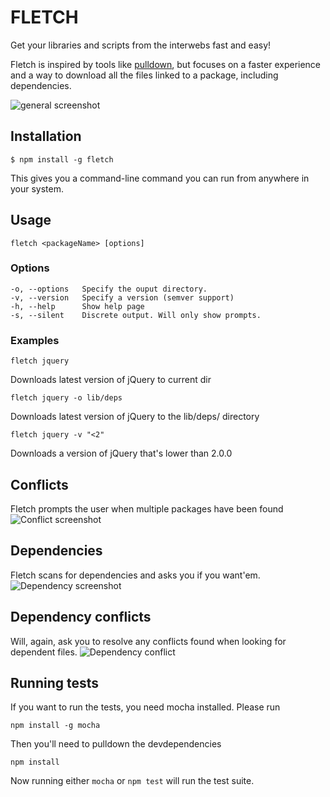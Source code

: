 FLETCH
======

Get your libraries and scripts from the interwebs fast and easy!

Fletch is inspired by tools like
[pulldown](https://github.com/jackfranklin/pulldown), but focuses on a faster
experience and a way to download all the files linked to a package, including
dependencies.

![general screenshot](http://i.imgur.com/t5qlkVr.png "Screenshot")

Installation
------------

```
$ npm install -g fletch
```

This gives you a command-line command you can run from anywhere in your system.

Usage
-----

```
fletch <packageName> [options]
```

### Options
    -o, --options	Specify the ouput directory.
    -v, --version	Specify a version (semver support)
    -h, --help		Show help page
    -s, --silent	Discrete output. Will only show prompts.


### Examples
```
fletch jquery
```
Downloads latest version of jQuery to current dir

```
fletch jquery -o lib/deps
```
Downloads latest version of jQuery to the lib/deps/ directory

```
fletch jquery -v "<2"
```
Downloads a version of jQuery that's lower than 2.0.0

## Conflicts

Fletch prompts the user when multiple packages have been found
![Conflict screenshot](http://i.imgur.com/2JIsNbs.png)

## Dependencies

Fletch scans for dependencies and asks you if you want'em.
![Dependency screenshot](http://i.imgur.com/pBSW5mS.png)

## Dependency conflicts

Will, again, ask you to resolve any conflicts found when looking for dependent
files.
![Dependency conflict](http://i.imgur.com/qZyTxGF.png)

## Running tests

If you want to run the tests, you need mocha installed. Please run

`npm install -g mocha`

Then you'll need to pulldown the devdependencies

`npm install`

Now running either `mocha` or `npm test` will run the test suite.
